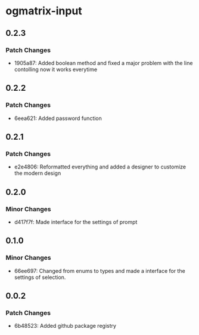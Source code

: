 # ogmatrix-input

## 0.2.3

### Patch Changes

- 1905a87: Added boolean method and fixed a major problem with the line contolling now it works everytime

## 0.2.2

### Patch Changes

- 6eea621: Added password function

## 0.2.1

### Patch Changes

- e2e4806: Reformatted everything and added a designer to customize the modern design

## 0.2.0

### Minor Changes

- d417f7f: Made interface for the settings of prompt

## 0.1.0

### Minor Changes

- 66ee697: Changed from enums to types and made a interface for the settings of selection.

## 0.0.2

### Patch Changes

- 6b48523: Added github package registry
